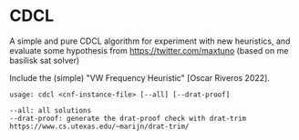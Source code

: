 # CDCL
 
A simple and pure CDCL algorithm for experiment with new heuristics, and evaluate some hypothesis from https://twitter.com/maxtuno (based on me basilisk sat solver)

Include the (simple) "VW Frequency Heuristic" [Oscar Riveros 2022].

    usage: cdcl <cnf-instance-file> [--all] [--drat-proof]

    --all: all solutions
    --drat-proof: generate the drat-proof check with drat-trim https://www.cs.utexas.edu/~marijn/drat-trim/
